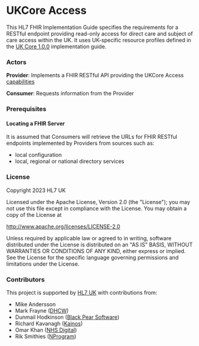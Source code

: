 # UKCore Access
This HL7 FHIR Implementation Guide specifies the requirements for a RESTful endpoint providing read-only access for direct care
and subject of care access within the UK. It uses UK-specific resource profiles defined in the
[UK Core 1.0.0](https://simplifier.net/guide/uk-core-implementation-guide/Home?version=1.0.0) implementation guide.

### Actors
**Provider**: Implements a FHIR RESTful API providing the UKCore Access [capabilities](./CapabilityStatement-UKCoreAccess.html)

**Consumer**: Requests information from the Provider

### Prerequisites
#### Locating a FHIR Server
It is assumed that Consumers will retrieve the URLs for FHIR RESTful endpoints implemented by Providers from sources such as:
- local configuration
- local, regional or national directory services

### License
Copyright 2023 HL7 UK

Licensed under the Apache License, Version 2.0 (the "License");
you may not use this file except in compliance with the License.
You may obtain a copy of the License at

http://www.apache.org/licenses/LICENSE-2.0

Unless required by applicable law or agreed to in writing, software
distributed under the License is distributed on an "AS IS" BASIS,
WITHOUT WARRANTIES OR CONDITIONS OF ANY KIND, either express or implied.
See the License for the specific language governing permissions and
limitations under the License.

### Contributors
This project is supported by [HL7 UK](https://www.hl7.org.uk/) with contributions from:
- Mike Andersson
- Mark Frayne ([DHCW](https://dhcw.nhs.wales/))
- Dunmail Hodkinson ([Black Pear Software](https://blackpear.com))
- Richard Kavanagh ([Kainos](https://kainos.com))
- Omar Khan ([NHS Digital](https://digital.nhs.uk))
- Rik Smithies ([NProgram](http://nprogram.co.uk))
